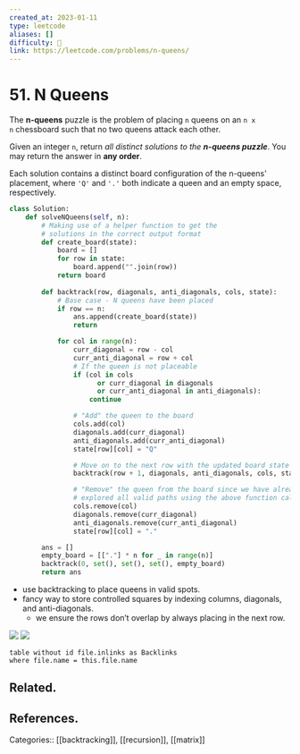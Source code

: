 ```yaml
---
created_at: 2023-01-11
type: leetcode
aliases: []
difficulty: 🔴
link: https://leetcode.com/problems/n-queens/
---
```


# 51. N Queens

The **n-queens** puzzle is the problem of placing `n` queens on an `n x n` chessboard such that no two queens attack each other.

Given an integer `n`, return _all distinct solutions to the **n-queens puzzle**_. You may return the answer in **any order**.

Each solution contains a distinct board configuration of the n-queens' placement, where `'Q'` and `'.'` both indicate a queen and an empty space, respectively.

```python
class Solution:
    def solveNQueens(self, n):
        # Making use of a helper function to get the
        # solutions in the correct output format
        def create_board(state):
            board = []
            for row in state:
                board.append("".join(row))
            return board
        
        def backtrack(row, diagonals, anti_diagonals, cols, state):
            # Base case - N queens have been placed
            if row == n:
                ans.append(create_board(state))
                return

            for col in range(n):
                curr_diagonal = row - col
                curr_anti_diagonal = row + col
                # If the queen is not placeable
                if (col in cols 
                      or curr_diagonal in diagonals 
                      or curr_anti_diagonal in anti_diagonals):
                    continue

                # "Add" the queen to the board
                cols.add(col)
                diagonals.add(curr_diagonal)
                anti_diagonals.add(curr_anti_diagonal)
                state[row][col] = "Q"

                # Move on to the next row with the updated board state
                backtrack(row + 1, diagonals, anti_diagonals, cols, state)

                # "Remove" the queen from the board since we have already
                # explored all valid paths using the above function call
                cols.remove(col)
                diagonals.remove(curr_diagonal)
                anti_diagonals.remove(curr_anti_diagonal)
                state[row][col] = "."

        ans = []
        empty_board = [["."] * n for _ in range(n)]
        backtrack(0, set(), set(), set(), empty_board)
        return ans
```

- use backtracking to place queens in valid spots.
- fancy way to store controlled squares by indexing columns, diagonals, and anti-diagonals.
	- we ensure the rows don’t overlap by always placing in the next row.

![](https://leetcode.com/problems/n-queens/solutions/1198087/Figures/51/diagonals.png)
![](https://leetcode.com/problems/n-queens/solutions/1198087/Figures/51/antidiagonals.png)

```dataview
table without id file.inlinks as Backlinks
where file.name = this.file.name
```

## Related.

## References.

Categories:: [[backtracking]], [[recursion]], [[matrix]]
